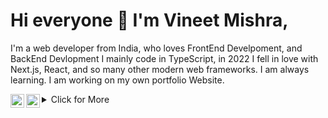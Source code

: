 # Hi everyone :wave: I'm Vineet Mishra,

I'm a web developer from India, who loves FrontEnd Develpoment, and BackEnd Devlopment
I mainly code in TypeScript, in 2022 I fell in love with Next.js, React, and so many other modern web frameworks. I am always learning.
I am working on my own portfolio Website.

<p>
<a href="https://www.linkedin.com/in/vineet-mishra-c1s2e3/">
  <img align="left" alt="Vineet's LinkedIn" width="22px" src="https://raw.githubusercontent.com/peterthehan/peterthehan/master/assets/linkedin.svg" />
</a>
<a href="https://www.linkedin.com/in/vineet-mishra-c1s2e3/">
  <img align="left" alt="Vineet's LinkedIn" width="22px" src="https://raw.githubusercontent.com/peterthehan/peterthehan/master/assets/mail.svg" />
</a>
</p>

<details>
<summary>Click for More</summary>
<p align="center">
   <h1>
    Technology Stack
  </h1>
  
</p>
</details>
